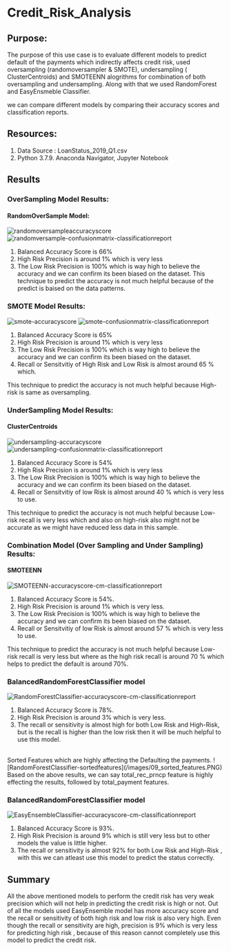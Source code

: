 # Credit_Risk_Analysis

## Purpose:
The purpose of this use case is to evaluate different models to predict default of the payments which indirectly affects credit risk, used oversampling (randomoversampler & SMOTE), undersampling ( ClusterCentroids) and SMOTEENN alogrithms for combination of both oversampling and undersampling. Along with that we used RandomForest and EasyEnsmeble Classifier.

we can compare different models by comparing their accuracy scores and classification reports.

## Resources:
1. Data Source : LoanStatus_2019_Q1.csv
2. Python 3.7.9. Anaconda Navigator, Jupyter Notebook


## Results 

### OverSampling Model Results:

#### RandomOverSample Model:
 ![randomoversampleaccuracyscore](/images/01_randomoversample_acc_score.PNG) 
 ![randomversample-confusionmatrix-classificationreport](/images/02_randomoversampling_confusionMatrix.PNG)
 <br/>
 1. Balanced Accuracy Score is 66%
 1. High Risk Precision is around 1% which is very less 
 1. The Low Risk Precision is 100% which is way high to believe the accuracy and we can confirm its been biased on the dataset.
This technique to predict the accuracy is not much helpful because of the predict is baised on the data patterns.

### SMOTE Model Results:

 ![smote-accuracyscore](/images/03_smote_acc_score.PNG) 
 ![smote-confusionmatrix-classificationreport](/images/04_smote_confusionMatrix.PNG)
 <br/>
 1. Balanced Accuracy Score is 65%
 1. High Risk Precision is around 1% which is very less 
 1. The Low Risk Precision is 100% which is way high to believe the accuracy and we can confirm its been biased on the dataset.
 1. Recall or Sensitvitiy of High Risk and Low Risk is almost around 65 % which.

This technique to predict the accuracy is not much helpful because High-risk is same as oversampling.

### UnderSampling Model Results:

#### ClusterCentroids
 ![undersampling-accuracyscore](/images/05_undersampling_acc_score.PNG) 
 ![undersampling-confusionmatrix-classificationreport](/images/06_undersampling_confusionMatrix.PNG)
 <br/>
 1. Balanced Accuracy Score is 54%
 1. High Risk Precision is around 1% which is very less 
 1. The Low Risk Precision is 100% which is way high to believe the accuracy and we can confirm its been biased on the dataset.
 1. Recall or Sensitvitiy of low Risk is almost around 40 % which is very less to use.

This technique to predict the accuracy is not much helpful because Low-risk recall is very less which and also on high-risk also might not be accurate as we might have reduced less data in this sample.


### Combination Model (Over Sampling and Under Sampling) Results:

#### SMOTEENN
 ![SMOTEENN-accuracyscore-cm-classificationreport](/images/07_combo_all.PNG) 
 
 1. Balanced Accuracy Score is 54%.
 1. High Risk Precision is around 1% which is very less.
 1. The Low Risk Precision is 100% which is way high to believe the accuracy and we can confirm its been biased on the dataset.
 1. Recall or Sensitvitiy of low Risk is almost around 57 % which is very less to use.

This technique to predict the accuracy is not much helpful because Low-risk recall is very less but where as the high risk recall is around 70 % which helps to predict the default is around 70%.

### BalancedRandomForestClassifier model
![RandomForestClassifier-accuracyscore-cm-classificationreport](/images/08_RandomForest_results.PNG) 

 1. Balanced Accuracy Score is 78%.
 1. High Risk Precision is around 3% which is very less.
 1. The recall or sensitivity is almost high for both Low Risk and High-Risk, but is the  recall is higher than the low risk then it will be much helpful to use this model.
<br/>
Sorted Features which are highly affecting the Defaulting the payments.
![RandomForestClassifier-sortedfeatures](/images/09_sorted_features.PNG)
Based on the above results, we can say total_rec_prncp feature is highly effecting the results, followed by total_payment features.

### BalancedRandomForestClassifier model
![EasyEnsembleClassifier-accuracyscore-cm-classificationreport](/images/10_esayEnsemble.PNG) 

 1. Balanced Accuracy Score is 93%.
 1. High Risk Precision is around 9% which is still very less but to other models the value is little higher.
 1. The recall or sensitivity is almost 92% for both Low Risk and High-Risk , with this we can atleast use this model to predict the status correctly.
 
## Summary
All the above mentioned models to perform the credit risk has very weak precision which will not help in predicting the credit risk is high or not.
Out of all the models used EasyEnsemble model has more accuracy score and the recall or sensitivity of both high risk and low risk is also very high.
Even though the recall or sensitivity are high, precision is 9% which is very less for predicting high risk , because of this reason cannot completely use this model to predict the credit risk.
